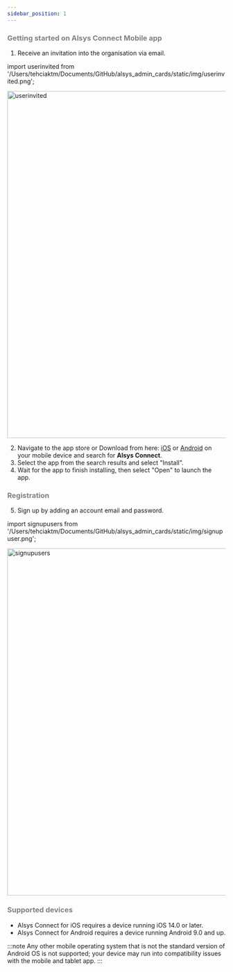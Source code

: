 ```yaml
---
sidebar_position: 1
---
```




### <font color="gray">Getting started on Alsys Connect Mobile app</font>

1. Receive an invitation into the organisation via email.

import userinvited from '/Users/tehciaktm/Documents/GitHub/alsys_admin_cards/static/img/userinvited.png';

<img src={userinvited} alt="userinvited" width="800"/>

2. Navigate to the app store or Download from here: [iOS](https://www.apple.com/app-store/) or [Android](https://play.google.com/store/games?gl=RO) on your mobile device and search for <b>Alsys Connect</b>.
3. Select the app from the search results and select "Install".
4. Wait for the app to finish installing, then select "Open" to launch the app.
<!-- tot de aici trebuie rescris. nu gasesc app in appstore si trebuie pus deeplink care sa duca la appstore -->

### <font color="gray">Registration</font>

5. Sign up by adding an account email and password.

import signupusers from '/Users/tehciaktm/Documents/GitHub/alsys_admin_cards/static/img/signupuser.png';

<img src={signupusers} alt="signupusers" width="800"/>

### <font color="gray">Supported devices</font>

* Alsys Connect for iOS requires a device running iOS 14.0 or later.
* Alsys Connect for Android requires a device running Android 9.0 and up.

:::note
Any other mobile operating system that is not the standard version of Android OS is not supported; your device may run into compatibility issues with the mobile and tablet app.
:::








